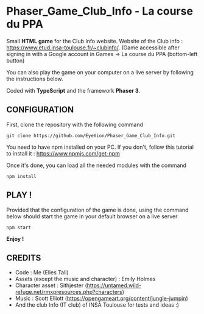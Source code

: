 # Phaser_Game_Club_Info - La course du PPA
Small **HTML game** for the Club Info website. Website of the Club info : https://www.etud.insa-toulouse.fr/~clubinfo/. (Game accessible after signing in with a Google account in Games -> La course du PPA (bottom-left button)

You can also play the game on your computer on a live server by following the instructions below.

Coded with **TypeScript** and the framework **Phaser 3**. 

## CONFIGURATION

First, clone the repository with the following command

`git clone https://github.com/EyeXion/Phaser_Game_Club_Info.git`

You need to have npm installed on your PC. If you don't, follow this tutorial to install it : https://www.npmjs.com/get-npm

Once it's done, you can load all the needed modules with the command 

`npm install`

## PLAY !

Provided that the configuration of the game is done, using the command below should start the game in your default browser on a live server

`npm start`

**Enjoy !**

## CREDITS

- Code : Me (Elies Tali)
- Assets (except the music and character) : Emily Holmes
- Character asset : Sithjester (https://untamed.wild-refuge.net/rmxpresources.php?characters)
- Music : Scott Elliott (https://opengameart.org/content/jungle-jumpin)
- And the club Info (IT club) of INSA Toulouse for tests and ideas :)
